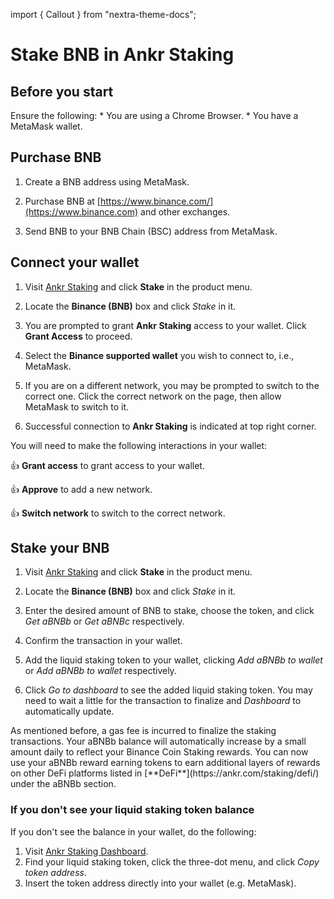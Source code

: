import { Callout } from "nextra-theme-docs";

# Stake BNB in Ankr Staking

## Before you start

<Callout>
Ensure the following:
* You are using a Chrome Browser.
* You have a MetaMask wallet.
</Callout>

## Purchase BNB

1. Create a BNB address using MetaMask.

2. Purchase BNB at [https://www.binance.com/](https://www.binance.com) and other exchanges.

3. Send BNB to your BNB Chain (BSC) address from MetaMask.

## Connect your wallet

1. Visit [Ankr Staking](https://www.ankr.com/staking/) and click **Stake** in the product menu.

2. Locate the **Binance (BNB)** box and click *Stake* in it.

3. You are prompted to grant **Ankr Staking** access to your wallet. Click **Grant Access** to proceed.

4. Select the **Binance supported wallet** you wish to connect to, i.e., MetaMask.

5. If you are on a different network, you may be prompted to switch to the correct one. Click the correct network on the page, then allow MetaMask to switch to it.

6. Successful connection to **Ankr Staking** is indicated at top right corner.

You will need to make the following interactions in your wallet:

👍 **Grant access** to grant access to your wallet.

👍 **Approve** to add a new network.

👍 **Switch network** to switch to the correсt network.

## Stake your BNB

1. Visit [Ankr Staking](https://www.ankr.com/staking/) and click **Stake** in the product menu. 

2. Locate the **Binance (BNB)** box and click *Stake* in it.

3. Enter the desired amount of BNB to stake, choose the token, and click *Get aBNBb* or *Get aBNBc* respectively.

4. Confirm the transaction in your wallet.

5. Add the liquid staking token to your wallet, clicking *Add aBNBb to wallet* or *Add aBNBb to wallet* respectively.

6. Click *Go to dashboard* to see the added liquid staking token. You may need to wait a little for the transaction to finalize and *Dashboard* to automatically update. 

<Callout>
As mentioned before, a gas fee is incurred to finalize the staking transactions.
</Callout>

<Callout emoji="✅">
Your aBNBb balance will automatically increase by a small amount daily to reflect your Binance Coin Staking rewards. 
You can now use your aBNBb reward earning tokens to earn additional layers of rewards on other DeFi platforms listed in [**DeFi**](https://ankr.com/staking/defi/) under the aBNBb section.
</Callout>

### If you don't see your liquid staking token balance

If you don't see the balance in your wallet, do the following:

1. Visit [Ankr Staking Dashboard](https://www.ankr.com/staking/dashboard).
2. Find your liquid staking token, click the three-dot menu, and click *Copy token address*.
3. Insert the token address directly into your wallet (e.g. MetaMask).
